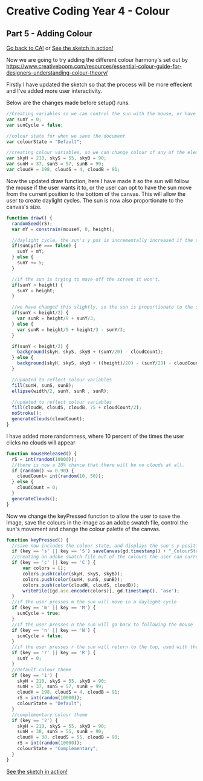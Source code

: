 # Creative Coding Year 4 - Colour
## Part 5 - Adding Colour

[Go back to CA!](../) or [See the sketch in action!](sketch.html)

Now we are going to try adding the different colour harmony's set out by https://www.creativeboom.com/resources/essential-colour-guide-for-designers-understanding-colour-theory/

Firstly I have updated the sketch so that the process will be more effecient and I've added more user interactivity.

Below are the changes made before setup() runs.
```javascript
//Creating variables so we can control the sun with the mouse, or have it run through a day cycle by default
var sunY = 0;
var sunCycle = false;

//colour state for when we save the document
var colourState = "Default";

//creating colour variables, so we can change colour of any of the elements and save and export the colours a .ase
var skyH = 210, skyS = 55, skyB = 90;
var sunH = 37, sunS = 57, sunB = 99;
var cloudH = 198, cloudS = 4, cloudB = 91;
```

Now the updated draw function, here I have made it so the sun will follow the mouse if the user wants it to, or the user can opt to have the sun move from the current position to the bottom of the canvas. This will allow the user to create daylight cycles. The sun is now also proportionate to the canvas's size.

```javascript
function draw() {
  randomSeed(rS);
  var mY = constrain(mouseY, 0, height);

  //daylight cycle, the sun's y pos is incrementally increased if the user does not want mouse movement
  if(sunCycle === false) {
    sunY = mY;
  } else {
    sunY += 5;
  }

  //if the sun is trying to move off the screen it won't.
  if(sunY > height) {
    sunY = height;
  }

  //we have changed this slightly, so the sun is proportionate to the screensize.
  if(sunY < height/2) {
    var sunR = height/9 + sunY/3;
  } else {
    var sunR = height/9 + height/3 - sunY/3;
  }

  if(sunY < height/2) {
    background(skyH, skyS, skyB + (sunY/20) - cloudCount);
  } else {
    background(skyH, skyS, skyB + ((height)/20) - (sunY/20) - cloudCount);
  }

  //updated to reflect colour variables
  fill(sunH, sunS, sunB);
  ellipse(width/2, sunY, sunR , sunR);

  //updated to reflect colour variables
  fill(cloudH, cloudS, cloudB, 75 + cloudCount/2);
  noStroke();
  generateClouds(cloudCount);
}
```

I have added more randomness, where 10 percent of the times the user clicks no clouds will appear

```javascript
function mouseReleased() {
  rS = int(random(10000));
  //there is now a 10% chance that there will be no clouds at all.
  if (random() <= 0.90) {
    cloudCount= int(random(10, 50));
  } else {
    cloudCount = 0;
  }
  generateClouds();
}
```

Now we change the keyPressed function to allow the user to save the image, save the colours in the image as an adobe swatch file, control the sun's movement and change the colour palette of the canvas.

```javascript
function keyPressed() {
  //save now includes the colour state, and displays the sun's y position instead of mouse y.
  if (key == 's' || key == 'S') saveCanvas(gd.timestamp() + "_ColourState_" + colourState + "_SunY_" + sunY + "_RandomSeed_" + rS + "_CloudCount_" + cloudCount, 'png');
  //creating an adobe swatch file out of the colours the user can currently see.
  if (key == 'c' || key == 'C') {
      var colors = [];
      colors.push(color(skyH, skyS, skyB));
      colors.push(color(sunH, sunS, sunB));
      colors.push(color(cloudH, cloudS, cloudB));
      writeFile([gd.ase.encode(colors)], gd.timestamp(), 'ase');
  }
  //if the user presses m the sun will move in a daylight cycle
  if (key == 'm' || key == 'M') {
    sunCycle = true;
  }
  //if the user presses n the sun will go back to following the mouse
  if (key == 'n' || key == 'N') {
    sunCycle = false;
  }
  //if the user presses r the sun will return to the top, used with the cycles to reset the sun
  if (key == 'r' || key == 'R') {
    sunY = 0;
  }
  //default colour theme
  if (key == '1') {
    skyH = 210, skyS = 55, skyB = 90;
    sunH = 37, sunS = 57, sunB = 99;
    cloudH = 198, cloudS = 4, cloudB = 91;
    rS = int(random(10000));
    colourState = "Default";
  }
  //complementary colour theme
  if (key == '2') {
    skyH = 210, skyS = 55, skyB = 90;
    sunH = 38, sunS = 55, sunB = 90;
    cloudH = 38, cloudS = 55, cloudB = 90;
    rS = int(random(10000));
    colourState = "Complementary";
  }
}
```
[See the sketch in action!](sketch.html)
